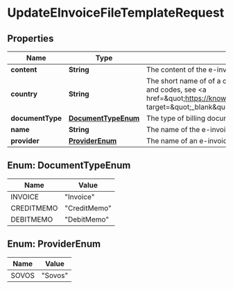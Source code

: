 

# UpdateEInvoiceFileTemplateRequest


## Properties

| Name | Type | Description | Notes |
|------------ | ------------- | ------------- | -------------|
|**content** | **String** | The content of the e-invoice file template, which must be encoded in Base64 format.  |  [optional] |
|**country** | **String** | The short name of of a country or region where you must comply with e-invoicing requirements. For example, &#x60;IN&#x60; for India. For the full list of country names and codes, see &lt;a href&#x3D;\&quot;https://knowledgecenter.zuora.com/Quick_References/Country%2C_State%2C_and_Province_Codes/A_Country_Names_and_Their_ISO_Codes\&quot; target&#x3D;\&quot;_blank\&quot;&gt;ISO Standard Country Codes&lt;/a&gt;.  |  [optional] |
|**documentType** | [**DocumentTypeEnum**](#DocumentTypeEnum) | The type of billing documents, which the e-invoice file template is intended for.  |  [optional] |
|**name** | **String** | The name of the e-invoice file template.  |  [optional] |
|**provider** | [**ProviderEnum**](#ProviderEnum) | The name of an e-invoicing service provider that assists in generating e-invoice files.  |  [optional] |



## Enum: DocumentTypeEnum

| Name | Value |
|---- | -----|
| INVOICE | &quot;Invoice&quot; |
| CREDITMEMO | &quot;CreditMemo&quot; |
| DEBITMEMO | &quot;DebitMemo&quot; |



## Enum: ProviderEnum

| Name | Value |
|---- | -----|
| SOVOS | &quot;Sovos&quot; |



